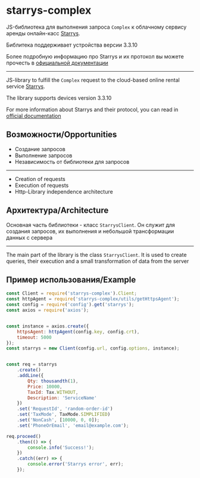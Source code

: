 # starrys-complex

JS-библиотека для выполнения запроса `Complex` к облачному сервису аренды онлайн-касс [Starrys](http://check.starrys.ru).

Библитека поддерживает устройства версии 3.3.10

Более подробную информацию про Starrys и их протокол вы можете прочесть в [официальной документации](http://check.starrys.ru/docs/cloudapi_complex.pdf)

---

JS-library to fulfill the `Complex` request to the cloud-based online rental service [Starrys](http://check.starrys.ru).

The library supports devices version 3.3.10

For more information about Starrys and their protocol, you can read in [official documentation](http://check.starrys.ru/docs/cloudapi_complex.pdf)

## Возможности/Opportunities
 - Создание запросов
 - Выполнение запросов
 - Независимость от библиотеки для запросов

---

 - Creation of requests
 - Execution of requests
 - Http-Library independence architecture

## Архитектура/Architecture
Основная часть библиотеки - класс `StarrysClient`. Он служит для создания запросов, их выполнения и небольшой трансформации данных с сервера

---

The main part of the library is the class `StarrysClient`. It is used to create queries, their execution and a small transformation of data from the server


## Пример использования/Example

```js
const Client = require('starrys-complex').Client;
const httpAgent = require('starrys-complex/utils/getHttpsAgent');
const config = require('config').get('starrys');
const axios = require('axios');


const instance = axios.create({ 
    httpsAgent: httpAgent(config.key, config.crt), 
    timeout: 5000 
});
const starrys = new Client(config.url, config.options, instance);


const req = starrys
    .create()
    .addLine({ 
        Qty: thousandth(1),
        Price: 10000,
        TaxId: Tax.WITHOUT,
        Description: 'ServiceName'
    })
    .set('RequestId', 'random-order-id')
    .set('TaxMode', TaxMode.SIMPLIFIED)
    .set('NonCash', [10000, 0, 0]);
    .set('PhoneOrEmail', 'email@example.com');

req.proceed()
    .then(() => {
        console.info('Success!');
    })
    .catch((err) => {
        console.error('Starrys error', err);
    });
```